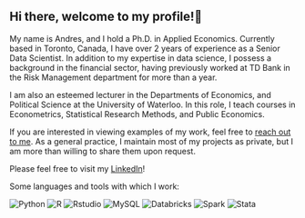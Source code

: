 ## Hi there, welcome to my profile!👋

My name is Andres, and I hold a Ph.D. in Applied Economics. Currently based in Toronto, Canada, I have over 2 years of experience as a Senior Data Scientist. In addition to my expertise in data science, I possess a background in the financial sector, having previously worked at TD Bank in the Risk Management department for more than a year.

I am also an esteemed lecturer in the Departments of Economics, and Political Science at the University of Waterloo. In this role, I teach courses in Econometrics, Statistical Research Methods, and Public Economics.

If you are interested in viewing examples of my work, feel free to [reach out to me](mailto:maoarcilav@gmail.com?subject=[GitHub]). As a general practice, I maintain most of my projects as private, but I am more than willing to share them upon request.

Please feel free to visit my [LinkedIn](https://www.linkedin.com/in/maoarcilav/)!

Some languages and tools with which I work:

![Python](https://img.shields.io/badge/-Python-fff?&logo=python&color=2f5b44&logoColor=white)
![R](https://img.shields.io/badge/-R-fff?&logo=R&color=2f5b44&logoColor=white)
![Rstudio](https://img.shields.io/badge/-RStudio-fff?&logo=rstudio&color=2f5b44&logoColor=white)
![MySQL](https://img.shields.io/badge/-MySQL-fff?&logo=mysql&color=2f5b44&logoColor=white)
![Databricks](https://img.shields.io/badge/-Databricks-fff?&logo=databricks&color=2f5b44&logoColor=white)
![Spark](https://img.shields.io/badge/-Spark-fff?&logo=apachespark&color=2f5b44&logoColor=white)
![Stata](https://img.shields.io/badge/-Stata-fff?&logo=stata&color=2f5b44&logoColor=white)




